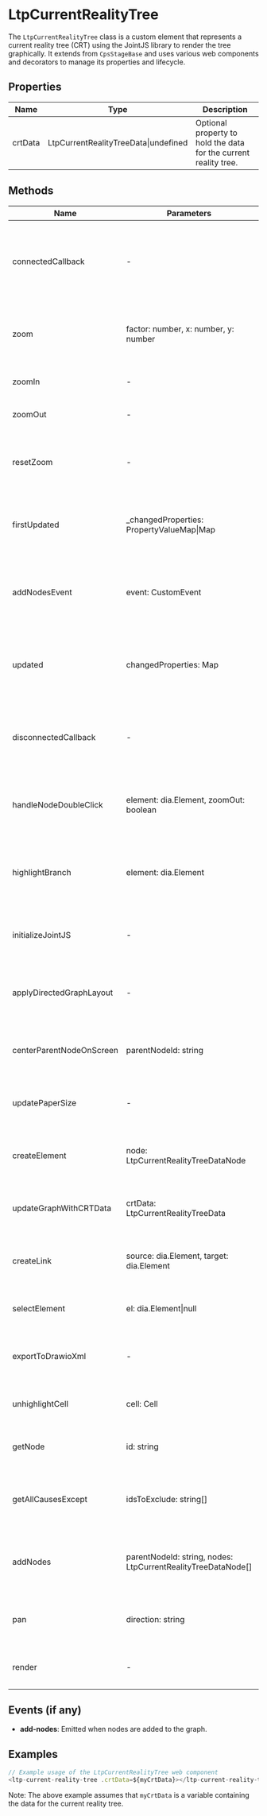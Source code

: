 # LtpCurrentRealityTree

The `LtpCurrentRealityTree` class is a custom element that represents a current reality tree (CRT) using the JointJS library to render the tree graphically. It extends from `CpsStageBase` and uses various web components and decorators to manage its properties and lifecycle.

## Properties

| Name     | Type                             | Description                                                                 |
|----------|----------------------------------|-----------------------------------------------------------------------------|
| crtData  | LtpCurrentRealityTreeData\|undefined | Optional property to hold the data for the current reality tree.            |

## Methods

| Name                    | Parameters                                  | Return Type | Description                                                                 |
|-------------------------|---------------------------------------------|-------------|-----------------------------------------------------------------------------|
| connectedCallback       | -                                           | void        | Lifecycle method that runs when the element is added to the document's DOM. |
| zoom                    | factor: number, x: number, y: number        | void        | Zooms the paper view by a given factor at the specified coordinates.        |
| zoomIn                  | -                                           | void        | Zooms in the paper view.                                                    |
| zoomOut                 | -                                           | void        | Zooms out the paper view.                                                   |
| resetZoom               | -                                           | void        | Resets the zoom level of the paper view to its default state.               |
| firstUpdated            | _changedProperties: PropertyValueMap\|Map   | void        | Lifecycle method that runs after the element's first render.                |
| addNodesEvent           | event: CustomEvent                          | void        | Handles the 'add-nodes' event to add nodes to the graph.                    |
| updated                 | changedProperties: Map                      | void        | Lifecycle method that runs when the element's properties change.            |
| disconnectedCallback    | -                                           | void        | Lifecycle method that runs when the element is removed from the DOM.        |
| handleNodeDoubleClick   | element: dia.Element, zoomOut: boolean      | void        | Handles double-click events on nodes for zooming in or out.                 |
| highlightBranch         | element: dia.Element                        | void        | Highlights the branch of the tree that contains the specified element.      |
| initializeJointJS       | -                                           | Promise\<void\> | Initializes the JointJS graph and paper elements.                           |
| applyDirectedGraphLayout| -                                           | void        | Applies a directed graph layout to the JointJS graph.                       |
| centerParentNodeOnScreen| parentNodeId: string                        | void        | Centers the specified parent node in the paper view.                        |
| updatePaperSize         | -                                           | void        | Updates the size of the paper view to fit the content.                      |
| createElement           | node: LtpCurrentRealityTreeDataNode         | dia.Element | Creates a new JointJS element for the given node data.                      |
| updateGraphWithCRTData  | crtData: LtpCurrentRealityTreeData          | void        | Updates the graph with the provided CRT data.                               |
| createLink              | source: dia.Element, target: dia.Element    | dia.Link    | Creates a link between two JointJS elements.                                |
| selectElement           | el: dia.Element\|null                       | void        | Selects and highlights a JointJS element.                                   |
| exportToDrawioXml       | -                                           | void        | Exports the graph to a Draw.io compatible XML format.                       |
| unhighlightCell         | cell: Cell                                  | void        | Removes highlighting from a JointJS cell.                                   |
| getNode                 | id: string                                  | LtpCurrentRealityTreeDataNode\|null | Retrieves a node by its ID from the CRT data.                              |
| getAllCausesExcept      | idsToExclude: string[]                      | LtpCurrentRealityTreeDataNode[] | Retrieves all causes except for those with specified IDs.                   |
| addNodes                | parentNodeId: string, nodes: LtpCurrentRealityTreeDataNode[] | void | Adds nodes to the graph under the specified parent node.                    |
| pan                     | direction: string                           | void        | Pans the paper view in the specified direction.                             |
| render                  | -                                           | TemplateResult | Renders the element's HTML template.                                        |

## Events (if any)

- **add-nodes**: Emitted when nodes are added to the graph.

## Examples

```typescript
// Example usage of the LtpCurrentRealityTree web component
<ltp-current-reality-tree .crtData=${myCrtData}></ltp-current-reality-tree>
```

Note: The above example assumes that `myCrtData` is a variable containing the data for the current reality tree.